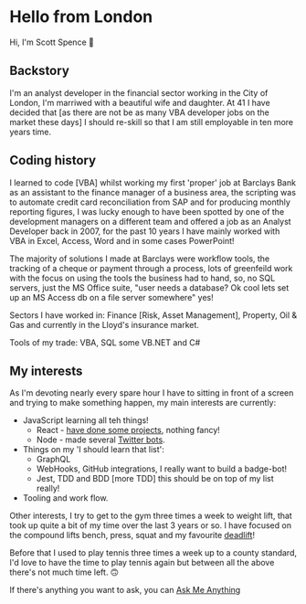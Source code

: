 # Hello from London

Hi, I'm Scott Spence 👋

## Backstory

I'm an analyst developer in the financial sector working in the City of London,
I'm marriwed with a beautiful wife and daughter. At 41 I have decided that [as
there are not be as many VBA developer jobs on the market these days] I should
re-skill so that I am still employable in ten more years time.

## Coding history

I learned to code [VBA] whilst working my first 'proper' job at Barclays Bank as
an assistant to the finance manager of a business area, the scripting was to
automate credit card reconciliation from SAP and for producing monthly reporting
figures, I was lucky enough to have been spotted by one of the development
managers on a different team and offered a job as an Analyst Developer back in
2007, for the past 10 years I have mainly worked with VBA in Excel, Access, Word
and in some cases PowerPoint!

The majority of solutions I made at Barclays were workflow tools, the tracking
of a cheque or payment through a process, lots of greenfeild work with the focus
on using the tools the business had to hand, so, no SQL servers, just the MS
Office suite, "user needs a database? Ok cool lets set up an MS Access db on a
file server somewhere" yes!

Sectors I have worked in: Finance [Risk, Asset Management], Property, Oil & Gas
and currently in the Lloyd's insurance market.

Tools of my trade: VBA, SQL some VB.NET and C#

## My interests

As I'm devoting nearly every spare hour I have to sitting in front of a screen
and trying to make something happen, my main interests are currently:

* JavaScript learning all teh things!
  * React - [have done some projects][react-projects], nothing fancy!
  * Node - made several [Twitter bots][twit-bots].
* Things on my 'I should learn that list':
  * GraphQL
  * WebHooks, GitHub integrations, I really want to build a badge-bot!
  * Jest, TDD and BDD [more TDD] this should be on top of my list really!
* Tooling and work flow.

Other interests, I try to get to the gym three times a week to weight lift, that
took up quite a bit of my time over the last 3 years or so. I have focused on
the compound lifts bench, press, squat and my favourite [deadlift][deadlift]!

Before that I used to play tennis three times a week up to a county standard,
I'd love to have the time to play tennis again but between all the above there's
not much time left. 🙃

If there's anything you want to ask, you can [Ask Me Anything][ama]

<!--links-->

[ama]: https://github.com/spences10/ama
[react-projects]: https://github.com/spences10?utf8=%E2%9C%93&tab=repositories&q=react&type=&language=
[twit-bots]: https://github.com/spences10?utf8=%E2%9C%93&tab=repositories&q=twitter&type=&language=
[deadlift]: https://www.youtube.com/watch?v=b8sadCd7Lhc
